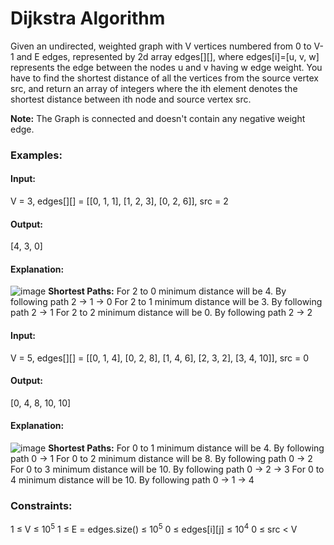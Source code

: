 # Dijkstra Algorithm
Given an undirected, weighted graph with V vertices numbered from 0 to V-1 and E edges, represented by 2d array edges[][], where edges[i]=[u, v, w] represents the edge between the nodes u and v having w edge weight.
You have to find the shortest distance of all the vertices from the source vertex src, and return an array of integers where the ith element denotes the shortest distance between ith node and source vertex src.

**Note:** The Graph is connected and doesn't contain any negative weight edge.

### Examples:
#### Input:
V = 3, edges[][] = [[0, 1, 1], [1, 2, 3], [0, 2, 6]], src = 2
#### Output: 
[4, 3, 0]
#### Explanation:
![image](https://github.com/user-attachments/assets/5ac2ca25-57a1-477a-9ff9-a0f76b8f582a)
**Shortest Paths:**
For 2 to 0 minimum distance will be 4. By following path 2 -> 1 -> 0
For 2 to 1 minimum distance will be 3. By following path 2 -> 1
For 2 to 2 minimum distance will be 0. By following path 2 -> 2

#### Input:
V = 5, edges[][] = [[0, 1, 4], [0, 2, 8], [1, 4, 6], [2, 3, 2], [3, 4, 10]], src = 0
#### Output: 
[0, 4, 8, 10, 10]
#### Explanation: 
![image](https://github.com/user-attachments/assets/50bd635a-6d7a-4918-89e4-53d3278407da)
**Shortest Paths:**
For 0 to 1 minimum distance will be 4. By following path 0 -> 1
For 0 to 2 minimum distance will be 8. By following path 0 -> 2
For 0 to 3 minimum distance will be 10. By following path 0 -> 2 -> 3 
For 0 to 4 minimum distance will be 10. By following path 0 -> 1 -> 4

### Constraints:
1 ≤ V ≤ $`10^5`$
1 ≤ E = edges.size() ≤ $`10^5`$
0 ≤ edges[i][j] ≤ $`10^4`$
0 ≤ src < V

